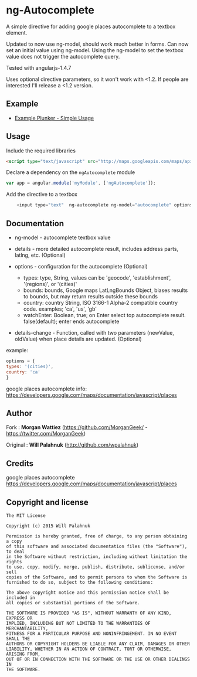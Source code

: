 # ng-Autocomplete

A simple directive for adding google places autocomplete to a textbox element. 

Updated to now use ng-model, should work much better in forms. Can now set an initial value using ng-model. Using the ng-model to set the textbox value does not trigger the autocomplete query.

Tested with angularjs-1.4.7

Uses optional directive parameters, so it won't work with <1.2. If people are interested I'll release a <1.2 version.

## Example

+ [Example Plunker - Simple Usage](http://plnkr.co/edit/O5phTG?p=preview)

## Usage

Include the required libraries 
```html
<script type="text/javascript" src="http://maps.googleapis.com/maps/api/js?libraries=places&sensor=false"></script>
```

Declare a dependency on the `ngAutocomplete` module
``` javascript
var app = angular.module('myModule', ['ngAutocomplete']);
```

Add the directive to a textbox

``` javascript
    <input type="text"  ng-autocomplete ng-model="autocomplete" options="options" details="details"/>
```

## Documentation

+ ng-model - autocomplete textbox value

+ details - more detailed autocomplete result, includes address parts, latlng, etc. (Optional)

+ options - configuration for the autocomplete (Optional)

    + types: type,        String, values can be 'geocode', 'establishment', '(regions)', or '(cities)'
	+ bounds: bounds,     Google maps LatLngBounds Object, biases results to bounds, but may return results outside these bounds
	+ country: country    String, ISO 3166-1 Alpha-2 compatible country code. examples; 'ca', 'us', 'gb'
    + watchEnter:         Boolean, true; on Enter select top autocomplete result. false(default); enter ends autocomplete  

+ details-change - Function, called with two parameters (newValue, oldValue) when place details are updated. (Optional)

example: 
``` javascript
options = {
types: '(cities)',
country: 'ca'
}
```

google places autocomplete info: https://developers.google.com/maps/documentation/javascript/places

## Author

Fork : 
**Morgan Wattiez** (https://github.com/MorganGeek/ - https://twitter.com/MorganGeek)

Original : 
**Will Palahnuk** (http://github.com/wpalahnuk)

## Credits

google places autocomplete https://developers.google.com/maps/documentation/javascript/places

## Copyright and license

    The MIT License

	Copyright (c) 2015 Will Palahnuk

	Permission is hereby granted, free of charge, to any person obtaining a copy
	of this software and associated documentation files (the "Software"), to deal
	in the Software without restriction, including without limitation the rights
	to use, copy, modify, merge, publish, distribute, sublicense, and/or sell
	copies of the Software, and to permit persons to whom the Software is
	furnished to do so, subject to the following conditions:

	The above copyright notice and this permission notice shall be included in
	all copies or substantial portions of the Software.

	THE SOFTWARE IS PROVIDED "AS IS", WITHOUT WARRANTY OF ANY KIND, EXPRESS OR
	IMPLIED, INCLUDING BUT NOT LIMITED TO THE WARRANTIES OF MERCHANTABILITY,
	FITNESS FOR A PARTICULAR PURPOSE AND NONINFRINGEMENT. IN NO EVENT SHALL THE
	AUTHORS OR COPYRIGHT HOLDERS BE LIABLE FOR ANY CLAIM, DAMAGES OR OTHER
	LIABILITY, WHETHER IN AN ACTION OF CONTRACT, TORT OR OTHERWISE, ARISING FROM,
	OUT OF OR IN CONNECTION WITH THE SOFTWARE OR THE USE OR OTHER DEALINGS IN
	THE SOFTWARE.
